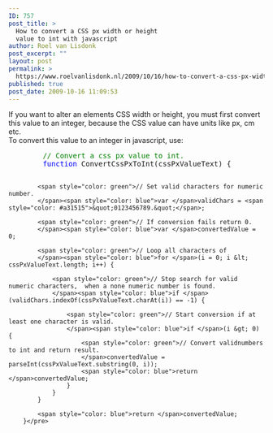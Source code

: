 ```yaml
---
ID: 757
post_title: >
  How to convert a CSS px width or height
  value to int with javascript
author: Roel van Lisdonk
post_excerpt: ""
layout: post
permalink: >
  https://www.roelvanlisdonk.nl/2009/10/16/how-to-convert-a-css-px-width-or-height-value-to-int-with-javascript/
published: true
post_date: 2009-10-16 11:09:53
---
```

<p>If you want to alter an elements CSS width or height, you must first convert this value to an integer, because the CSS value can have units like px, cm etc.   <br />To convert this value to an integer in javascript, use:</p>  <pre class="code"><span style="color: green">        // Convert a css px value to int.
        </span><span style="color: blue">function </span>ConvertCssPxToInt(cssPxValueText) {

            <span style="color: green">// Set valid characters for numeric number.
            </span><span style="color: blue">var </span>validChars = <span style="color: #a31515">&quot;0123456789.&quot;</span>;

            <span style="color: green">// If conversion fails return 0.
            </span><span style="color: blue">var </span>convertedValue = 0;

            <span style="color: green">// Loop all characters of
            </span><span style="color: blue">for </span>(i = 0; i &lt; cssPxValueText.length; i++) {

                <span style="color: green">// Stop search for valid numeric characters,  when a none numeric number is found.
                </span><span style="color: blue">if </span>(validChars.indexOf(cssPxValueText.charAt(i)) == -1) {

                    <span style="color: green">// Start conversion if at least one character is valid.
                    </span><span style="color: blue">if </span>(i &gt; 0) {
                        <span style="color: green">// Convert validnumbers to int and return result.
                        </span>convertedValue = parseInt(cssPxValueText.substring(0, i));
                        <span style="color: blue">return </span>convertedValue;
                    }
                }
            }

            <span style="color: blue">return </span>convertedValue;
        }</pre>
<a href="http://11011.net/software/vspaste"></a><a href="http://11011.net/software/vspaste"></a>